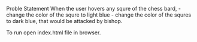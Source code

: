 Proble Statement
    When the user hovers any squre of the chess bard,
    - change the color of the squre to light blue
    - change the color of the squres to dark blue, that would be attacked by bishop.


To run open index.html file in browser.
